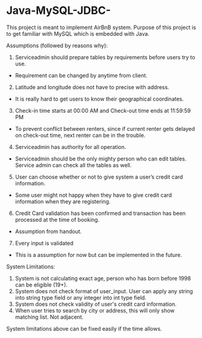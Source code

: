 # Java-MySQL-JDBC-
This project is meant to implement AirBnB system.
Purpose of this project is to get familiar with MySQL which is embedded with Java.

Assumptions (followed by reasons why):
1.	Serviceadmin should prepare tables by requirements before users try to use.
-	Requirement can be changed by anytime from client.
2.	Latitude and longitude does not have to precise with address.
-	It is really hard to get users to know their geographical coordinates.
3.	Check-in time starts at 00:00 AM and Check-out time ends at 11:59:59 PM	
-	To prevent conflict between renters, since if current renter gets delayed on check-out time, next renter can be in the trouble.
4.	Serviceadmin has authority for all operation.
-	Serviceadmin should be the only mighty person who can edit tables. Service admin can check all the tables as well.
5.	User can choose whether or not to give system a user’s credit card information.
-	Some user might not happy when they have to give credit card information when they are registering.
6.	Credit Card validation has been confirmed and transaction has been processed at the time of booking.
-	Assumption from handout.
7.	Every input is validated
- This is a assumption for now but can be implemented in the future.

System Limitations:
1. System is not calculating exact age, person who has born before 1998 can be eligible (19+).
2. System does not check format of user_input. User can apply any string into string type field or any integer into int type field.
3. System does not check validity of user's credit card information.
4. When user tries to search by city or address, this will only show matching list. Not adjacent.

System limitations above can be fixed easily if the time allows.
